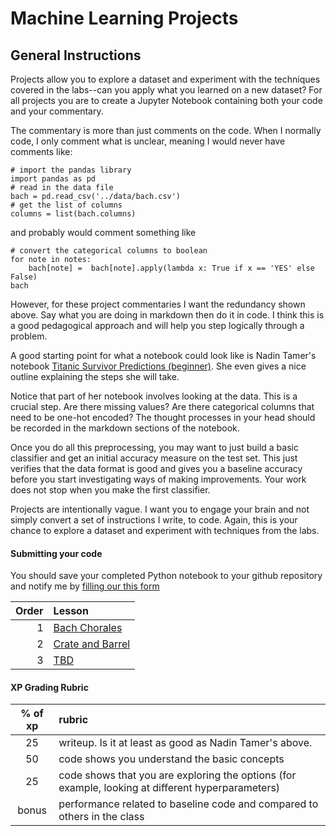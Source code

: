# Machine Learning Projects


## General Instructions
Projects allow you to explore a dataset and experiment with the techniques covered in the labs--can you apply what you learned on a new dataset? 
For all projects you are to create a Jupyter Notebook containing both your code and your commentary. 

The commentary is more than just comments on the code. When I normally code, I only comment what is unclear, meaning I would never have comments like:

```
# import the pandas library
import pandas as pd
# read in the data file
bach = pd.read_csv('../data/bach.csv')
# get the list of columns
columns = list(bach.columns)
```
and probably would comment something like

```
# convert the categorical columns to boolean
for note in notes:
    bach[note] =  bach[note].apply(lambda x: True if x == 'YES' else False)
bach
```

However, for these project commentaries I want the redundancy shown above. Say what you are doing in markdown then do it in code. I think this is a good pedagogical approach and will help you step logically through a problem.

A good starting point for what a notebook could look like is Nadin Tamer's notebook [Titanic Survivor Predictions (beginner)](https://www.kaggle.com/nadintamer/titanic-survival-predictions-beginner). She even gives a nice outline explaining the steps she will take. 

Notice that part of her notebook involves looking at the data. This is a crucial step. Are there missing values? Are there categorical columns that need to be one-hot encoded? The thought processes in your head should be recorded in the markdown sections of the notebook. 

Once you do all this preprocessing, you may want to just build a basic classifier and get an initial accuracy measure on the test set. This just verifies that the data format is good and gives you a baseline accuracy before you start investigating ways of making improvements. Your work does not stop when you make the first classifier.

Projects are intentionally vague. I want you to engage your brain and not simply convert a set of instructions I write, to code. Again, this is your chance to explore a dataset and experiment with techniques from the labs.

#### Submitting your code

You should save your completed Python notebook to your github repository and notify me by [filling our this form](https://forms.gle/biRtucrbnKaGTfAe6)




| Order | Lesson                                  |
| ----: | :-------------------------------------- |
|     1 | [Bach Chorales](Bach.md)                |
|     2 | [Crate and Barrel](Crate-and-Barrel.md) |
|     3 | [TBD](intro-to-sklearn.ipynb)           |



#### XP Grading Rubric

% of xp | rubric
:---: | :--
25 | writeup. Is it at least as good as Nadin Tamer's above. 
50 | code shows you understand the basic concepts
25 | code shows that you are exploring the options (for example,  looking at different hyperparameters)
bonus | performance related to baseline code and compared to others in the class








